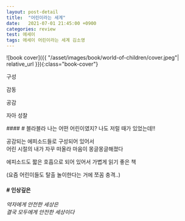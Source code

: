 ```yaml
---
layout: post-detail
title:  "어린이라는 세계"
date:   2021-07-01 21:45:00 +0900
categories: review
test: 에세이
tags: 에세이 어린이라는 세계 김소영
---
```


<div markdown="1" class="text-center">
![book cover]({{ "/asset/images/book/world-of-children/cover.jpeg"| relative_url }}){:class="book-cover"}
</div>

<div class="book-evaluation-wrapper mt-2">
    <p class="title">구성</p> 
    <div class="rating-container">
        <i class="icon rating full"></i>
        <i class="icon rating full"></i>
        <i class="icon rating full"></i>
        <i class="icon rating full"></i>
        <i class="icon rating"></i>
    </div>
</div>
<div class="book-evaluation-wrapper">
    <p class="title">감동</p> 
    <div class="rating-container">
        <i class="icon rating full"></i>
        <i class="icon rating full"></i>
        <i class="icon rating"></i>
        <i class="icon rating"></i>
        <i class="icon rating"></i>
    </div>
</div>
<div class="book-evaluation-wrapper">
    <p class="title">공감</p> 
    <div class="rating-container">
        <i class="icon rating full"></i>
        <i class="icon rating full"></i>
        <i class="icon rating full"></i>
        <i class="icon rating full"></i>
        <i class="icon rating full"></i>
    </div>
</div>
<div class="book-evaluation-wrapper">
    <p class="title">자아 성찰</p> 
    <div class="rating-container">
        <i class="icon rating full"></i>
        <i class="icon rating full"></i>
        <i class="icon rating full"></i>
        <i class="icon rating"></i>
        <i class="icon rating"></i>
    </div>
</div>

<div markdown="1" class="d-flex justify-center mt-3 mb-4">
<div markdown="1">
#### # 블라블라   
나는 어떤 어린이였지? 나도 저럴 때가 있었는데!!

공감되는 에피소드들로 구성되어 있어서   
어린 시절의 내가 자꾸 떠올라 마음이 몽글몽글해졌다

에피소드도 짧은 호흡으로 되어 있어서 가볍게 읽기 좋은 책

(요즘 어린이들도 탈출 놀이한다는 거에 쪼꼼 충격..)

#### # 인상깊은
*약자에게 안전한 세상은  
결국 모두에게 안전한 세상이다*

</div>
</div>


